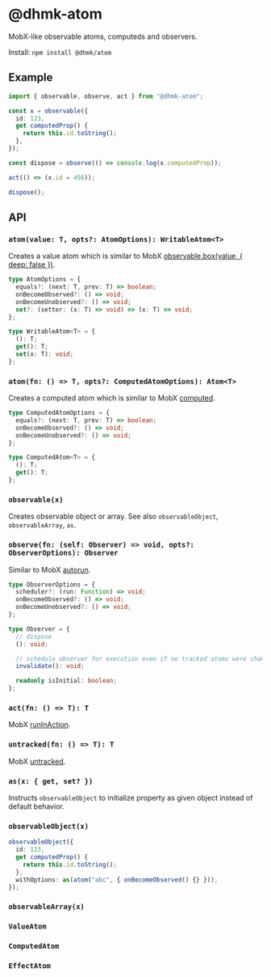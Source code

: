 # @dhmk-atom

MobX-like observable atoms, computeds and observers.

Install: `npm install @dhmk/atom`

## Example

```ts
import { observable, observe, act } from "@dhmk-atom";

const x = observable({
  id: 123,
  get computedProp() {
    return this.id.toString();
  },
});

const dispose = observe(() => console.log(x.computedProp));

act(() => (x.id = 456));

dispose();
```

## API

### `atom(value: T, opts?: AtomOptions): WritableAtom<T>`

Creates a value atom which is similar to MobX [observable.box(value, { deep: false })](https://mobx.js.org/api.html#observablebox).

```ts
type AtomOptions = {
  equals?: (next: T, prev: T) => boolean;
  onBecomeObserved?: () => void;
  onBecomeUnobserved?: () => void;
  set?: (setter: (x: T) => void) => (x: T) => void;
};

type WritableAtom<T> = {
  (): T;
  get(): T;
  set(x: T): void;
};
```

### `atom(fn: () => T, opts?: ComputedAtomOptions): Atom<T>`

Creates a computed atom which is similar to MobX [computed](https://mobx.js.org/api.html#computed).

```ts
type ComputedAtomOptions = {
  equals?: (next: T, prev: T) => boolean;
  onBecomeObserved?: () => void;
  onBecomeUnobserved?: () => void;
};

type ComputedAtom<T> = {
  (): T;
  get(): T;
};
```

### `observable(x)`

Creates observable object or array. See also `observableObject`, `observableArray`, `as`.

### `observe(fn: (self: Observer) => void, opts?: ObserverOptions): Observer`

Similar to MobX [autorun](https://mobx.js.org/api.html#autorun).

```ts
type ObserverOptions = {
  scheduler?: (run: Function) => void;
  onBecomeObserved?: () => void;
  onBecomeUnobserved?: () => void;
};

type Observer = {
  // dispose
  (): void;

  // schedule observer for execution even if no tracked atoms were changed
  invalidate(): void;

  readonly isInitial: boolean;
};
```

### `act(fn: () => T): T`

MobX [runInAction](https://mobx.js.org/api.html#runinaction).

### `untracked(fn: () => T): T`

MobX [untracked](https://mobx.js.org/api.html#untracked).

### `as(x: { get, set? })`

Instructs `observableObject` to initialize property as given object instead of default behavior.

### `observableObject(x)`

```ts
observableObject({
  id: 123,
  get computedProp() {
    return this.id.toString();
  },
  withOptions: as(atom("abc", { onBecomeObserved() {} })),
});
```

### `observableArray(x)`

### `ValueAtom`

### `ComputedAtom`

### `EffectAtom`
